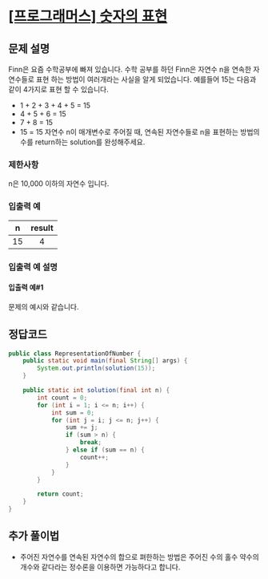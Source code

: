 # [\[프로그래머스\] 숫자의 표현](https://programmers.co.kr/learn/courses/30/lessons/12924)

## 문제 설명

Finn은 요즘 수학공부에 빠져 있습니다. 수학 공부를 하던 Finn은 자연수 n을 연속한 자연수들로 표현 하는 방법이 여러개라는 사실을 알게 되었습니다. 예를들어 15는 다음과 같이 4가지로 표현 할 수 있습니다.

- 1 + 2 + 3 + 4 + 5 = 15
- 4 + 5 + 6 = 15
- 7 + 8 = 15
- 15 = 15 자연수 n이 매개변수로 주어질 때, 연속된 자연수들로 n을 표현하는 방법의 수를 return하는 solution를 완성해주세요.

### 제한사항

n은 10,000 이하의 자연수 입니다.

### 입출력 예

n | result
:---: | :---:
15 | 4

### 입출력 예 설명

#### 입출력 예#1

문제의 예시와 같습니다.

## 정답코드

```java
public class RepresentationOfNumber {
    public static void main(final String[] args) {
        System.out.println(solution(15));
    }

    public static int solution(final int n) {
        int count = 0;
        for (int i = 1; i <= n; i++) {
            int sum = 0;
            for (int j = i; j <= n; j++) {
                sum += j;
                if (sum > n) {
                    break;
                } else if (sum == n) {
                    count++;
                }
            }
        }

        return count;
    }
}

```

## 추가 풀이법

- 주어진 자연수를 연속된 자연수의 합으로 펴한하는 방법은 주어진 수의 홀수 약수의 개수와 같다라는 정수론을 이용하면 가능하다고 합니다.

